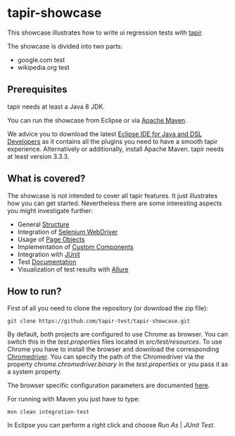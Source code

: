 # tapir-showcase

This showcase illustrates how to write ui regression tests with [tapir](https://www.tapir-test.io).

The showcase is divided into two parts:
* google.com test
* wikipedia.org test

## Prerequisites
tapir needs at least a Java 8 JDK.

You can run the showcase from Eclipse or via [Apache Maven](https://maven.apache.org/).

We advice you to download the latest [Eclipse IDE for Java and DSL Developers](https://www.eclipse.org/downloads/packages/eclipse-ide-java-and-dsl-developers/oxygen2) as it contains all the plugins you need to have a smooth tapir experience.
Alternatively or additionally, install Apache Maven. tapir needs at least version 3.3.3.

## What is covered?
The showcase is not intended to cover all tapir features. It just illustrates how you can get started. Nevertheless there are some interesting aspects you might investigate further:
* General [Structure](https://www.tapir-test.io/docs/usingtapir/code-structure/)
* Integration of [Selenium WebDriver](https://www.tapir-test.io/docs/selenium/core/)
* Usage of [Page Objects](https://www.tapir-test.io/docs/usingtapir/page-objects/)
* Implementation of [Custom Components](https://www.tapir-test.io/docs/customization/htmlcomponents/)
* Integration with [JUnit](https://www.tapir-test.io/docs/extensions/junit/)
* Test [Documentation](https://www.tapir-test.io/docs/extensions/documentation/)
* Visualization of test results with [Allure](https://www.tapir-test.io/docs/extensions/allure/)


## How to run?

First of all you need to clone the repository (or download the zip file):

```
git clone https://github.com/tapir-test/tapir-showcase.git
```

By default, both projects are configured to use Chrome as browser. You can switch this in the *test.properties* files located in *src/test/resources*. To use Chrome you have to install the browser and download the corresponding [Chromedriver](https://sites.google.com/a/chromium.org/chromedriver/).
You can specify the path of the Chromedriver via the property *chrome.chromedriver.binary* in the *test.properties* or you pass it as a system property.

The browser specific configuration parameters are documented [here](https://www.tapir-test.io/docs/selenium/browser/).


For running with Maven you just have to type:
```
mvn clean integration-test
```

In Eclipse you can perform a right click and choose *Run As* | *JUnit Test*.
